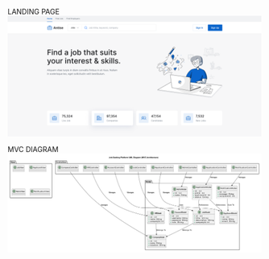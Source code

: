 LANDING PAGE
![alt text](https://github.com/betapdi/Antise/blob/main/image.png?raw=true)

MVC DIAGRAM
![alt text](https://github.com/betapdi/Antise/blob/main/model_diagram.png?raw=true)
